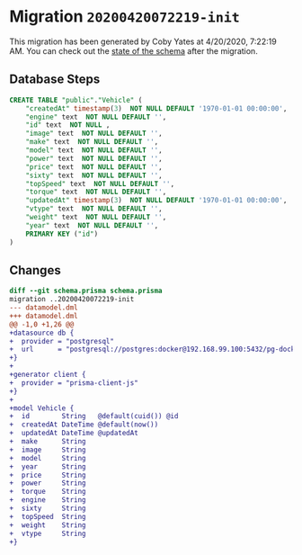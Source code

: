 # Migration `20200420072219-init`

This migration has been generated by Coby Yates at 4/20/2020, 7:22:19 AM.
You can check out the [state of the schema](./schema.prisma) after the migration.

## Database Steps

```sql
CREATE TABLE "public"."Vehicle" (
    "createdAt" timestamp(3)  NOT NULL DEFAULT '1970-01-01 00:00:00',
    "engine" text  NOT NULL DEFAULT '',
    "id" text  NOT NULL ,
    "image" text  NOT NULL DEFAULT '',
    "make" text  NOT NULL DEFAULT '',
    "model" text  NOT NULL DEFAULT '',
    "power" text  NOT NULL DEFAULT '',
    "price" text  NOT NULL DEFAULT '',
    "sixty" text  NOT NULL DEFAULT '',
    "topSpeed" text  NOT NULL DEFAULT '',
    "torque" text  NOT NULL DEFAULT '',
    "updatedAt" timestamp(3)  NOT NULL DEFAULT '1970-01-01 00:00:00',
    "vtype" text  NOT NULL DEFAULT '',
    "weight" text  NOT NULL DEFAULT '',
    "year" text  NOT NULL DEFAULT '',
    PRIMARY KEY ("id")
) 
```

## Changes

```diff
diff --git schema.prisma schema.prisma
migration ..20200420072219-init
--- datamodel.dml
+++ datamodel.dml
@@ -1,0 +1,26 @@
+datasource db {
+  provider = "postgresql"
+  url      = "postgresql://postgres:docker@192.168.99.100:5432/pg-docker?schema=public"
+}
+
+generator client {
+  provider = "prisma-client-js"
+}
+
+model Vehicle {
+  id        String   @default(cuid()) @id
+  createdAt DateTime @default(now())
+  updatedAt DateTime @updatedAt
+  make      String
+  image     String
+  model     String
+  year      String
+  price     String
+  power     String
+  torque    String
+  engine    String
+  sixty     String
+  topSpeed  String
+  weight    String
+  vtype     String
+}
```


